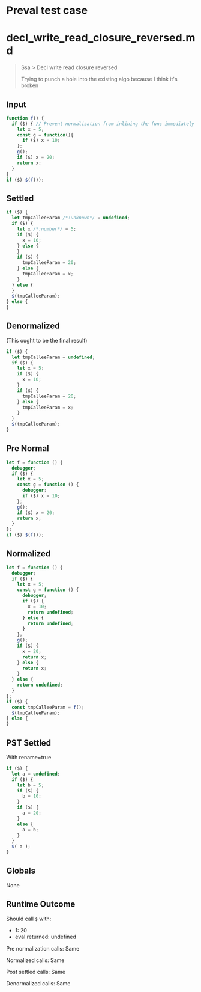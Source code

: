 # Preval test case

# decl_write_read_closure_reversed.md

> Ssa > Decl write read closure reversed
>
> Trying to punch a hole into the existing algo because I think it's broken

## Input

`````js filename=intro
function f() {
  if ($) { // Prevent normalization from inlining the func immediately
    let x = 5;
    const g = function(){
      if ($) x = 10;
    };
    g();
    if ($) x = 20;
    return x;
  }
}
if ($) $(f());
`````

## Settled


`````js filename=intro
if ($) {
  let tmpCalleeParam /*:unknown*/ = undefined;
  if ($) {
    let x /*:number*/ = 5;
    if ($) {
      x = 10;
    } else {
    }
    if ($) {
      tmpCalleeParam = 20;
    } else {
      tmpCalleeParam = x;
    }
  } else {
  }
  $(tmpCalleeParam);
} else {
}
`````

## Denormalized
(This ought to be the final result)

`````js filename=intro
if ($) {
  let tmpCalleeParam = undefined;
  if ($) {
    let x = 5;
    if ($) {
      x = 10;
    }
    if ($) {
      tmpCalleeParam = 20;
    } else {
      tmpCalleeParam = x;
    }
  }
  $(tmpCalleeParam);
}
`````

## Pre Normal


`````js filename=intro
let f = function () {
  debugger;
  if ($) {
    let x = 5;
    const g = function () {
      debugger;
      if ($) x = 10;
    };
    g();
    if ($) x = 20;
    return x;
  }
};
if ($) $(f());
`````

## Normalized


`````js filename=intro
let f = function () {
  debugger;
  if ($) {
    let x = 5;
    const g = function () {
      debugger;
      if ($) {
        x = 10;
        return undefined;
      } else {
        return undefined;
      }
    };
    g();
    if ($) {
      x = 20;
      return x;
    } else {
      return x;
    }
  } else {
    return undefined;
  }
};
if ($) {
  const tmpCalleeParam = f();
  $(tmpCalleeParam);
} else {
}
`````

## PST Settled
With rename=true

`````js filename=intro
if ($) {
  let a = undefined;
  if ($) {
    let b = 5;
    if ($) {
      b = 10;
    }
    if ($) {
      a = 20;
    }
    else {
      a = b;
    }
  }
  $( a );
}
`````

## Globals

None

## Runtime Outcome

Should call `$` with:
 - 1: 20
 - eval returned: undefined

Pre normalization calls: Same

Normalized calls: Same

Post settled calls: Same

Denormalized calls: Same
